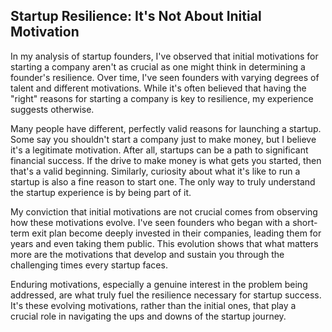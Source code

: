 ## Startup Resilience: It's Not About Initial Motivation
In my analysis of startup founders, I've observed that initial motivations for starting a company aren't as crucial as one might think in determining a founder's resilience. Over time, I've seen founders with varying degrees of talent and different motivations. While it's often believed that having the "right" reasons for starting a company is key to resilience, my experience suggests otherwise.

Many people have different, perfectly valid reasons for launching a startup. Some say you shouldn't start a company just to make money, but I believe it's a legitimate motivation. After all, startups can be a path to significant financial success. If the drive to make money is what gets you started, then that's a valid beginning. Similarly, curiosity about what it's like to run a startup is also a fine reason to start one. The only way to truly understand the startup experience is by being part of it.

My conviction that initial motivations are not crucial comes from observing how these motivations evolve. I've seen founders who began with a short-term exit plan become deeply invested in their companies, leading them for years and even taking them public. This evolution shows that what matters more are the motivations that develop and sustain you through the challenging times every startup faces.

Enduring motivations, especially a genuine interest in the problem being addressed, are what truly fuel the resilience necessary for startup success. It's these evolving motivations, rather than the initial ones, that play a crucial role in navigating the ups and downs of the startup journey.